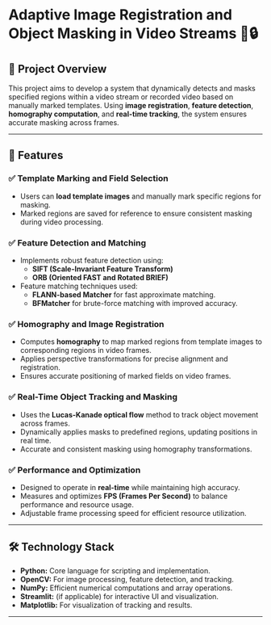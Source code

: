 # Adaptive Image Registration and Object Masking in Video Streams 🎥🔒

## 📌 Project Overview  
This project aims to develop a system that dynamically detects and masks specified regions within a video stream or recorded video based on manually marked templates. Using **image registration**, **feature detection**, **homography computation**, and **real-time tracking**, the system ensures accurate masking across frames.  

---

## 🔧 Features  
### ✅ Template Marking and Field Selection  
- Users can **load template images** and manually mark specific regions for masking.  
- Marked regions are saved for reference to ensure consistent masking during video processing.  

### ✅ Feature Detection and Matching  
- Implements robust feature detection using:  
  - **SIFT (Scale-Invariant Feature Transform)**  
  - **ORB (Oriented FAST and Rotated BRIEF)**  
- Feature matching techniques used:  
  - **FLANN-based Matcher** for fast approximate matching.  
  - **BFMatcher** for brute-force matching with improved accuracy.  

### ✅ Homography and Image Registration  
- Computes **homography** to map marked regions from template images to corresponding regions in video frames.  
- Applies perspective transformations for precise alignment and registration.  
- Ensures accurate positioning of marked fields on video frames.  

### ✅ Real-Time Object Tracking and Masking  
- Uses the **Lucas-Kanade optical flow** method to track object movement across frames.  
- Dynamically applies masks to predefined regions, updating positions in real time.  
- Accurate and consistent masking using homography transformations.  

### ✅ Performance and Optimization  
- Designed to operate in **real-time** while maintaining high accuracy.  
- Measures and optimizes **FPS (Frames Per Second)** to balance performance and resource usage.  
- Adjustable frame processing speed for efficient resource utilization.  

---

## 🛠️ Technology Stack  
- **Python:** Core language for scripting and implementation.  
- **OpenCV:** For image processing, feature detection, and tracking.  
- **NumPy:** Efficient numerical computations and array operations.  
- **Streamlit:** (if applicable) for interactive UI and visualization.  
- **Matplotlib:** For visualization of tracking and results.  

---
